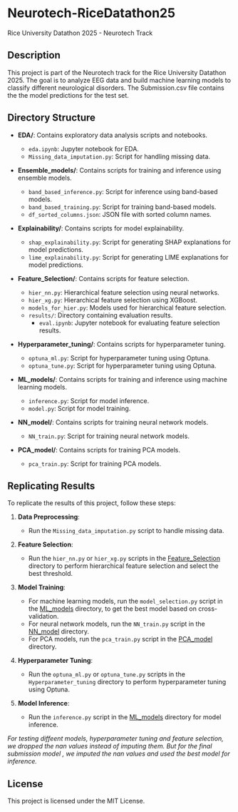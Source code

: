 # Neurotech-RiceDatathon25
Rice University Datathon 2025 - Neurotech Track

## Description

This project is part of the Neurotech track for the Rice University Datathon 2025. The goal is to analyze EEG data and build machine learning models to classify different neurological disorders.
The Submission.csv file contains the the model predictions for the test set.

## Directory Structure

- **EDA/**: Contains exploratory data analysis scripts and notebooks.
  - `eda.ipynb`: Jupyter notebook for EDA.
  - `Missing_data_imputation.py`: Script for handling missing data.

- **Ensemble_models/**: Contains scripts for training and inference using ensemble models.
  - `band_based_inference.py`: Script for inference using band-based models.
  - `band_based_training.py`: Script for training band-based models.
  - `df_sorted_columns.json`: JSON file with sorted column names.

- **Explainability/**: Contains scripts for model explainability.
  - `shap_explainability.py`: Script for generating SHAP explanations for model predictions.
  - `lime_explainability.py`: Script for generating LIME explanations for model predictions.

- **Feature_Selection/**: Contains scripts for feature selection.
  - `hier_nn.py`: Hierarchical feature selection using neural networks.
  - `hier_xg.py`: Hierarchical feature selection using XGBoost.
  - `models_for_hier.py`: Models used for hierarchical feature selection.
  - `results/`: Directory containing evaluation results.
    - `eval.ipynb`: Jupyter notebook for evaluating feature selection results.

- **Hyperparameter_tuning/**: Contains scripts for hyperparameter tuning.
  - `optuna_ml.py`: Script for hyperparameter tuning using Optuna.
  - `optuna_tune.py`: Script for hyperparameter tuning using Optuna.

- **ML_models/**: Contains scripts for training and inference using machine learning models.
  - `inference.py`: Script for model inference.
  - `model.py`: Script for model training.

- **NN_model/**: Contains scripts for training neural network models.
  - `NN_train.py`: Script for training neural network models.

- **PCA_model/**: Contains scripts for training PCA models.
  - `pca_train.py`: Script for training PCA models.

## Replicating Results

To replicate the results of this project, follow these steps:

1. **Data Preprocessing**:
    - Run the `Missing_data_imputation.py` script to handle missing data.

2. **Feature Selection**:
    - Run the `hier_nn.py` or `hier_xg.py` scripts in the [Feature_Selection](Feature_Selection) directory to perform hierarchical feature selection and select the best threshold.

3. **Model Training**:
    - For machine learning models, run the `model_selection.py` script in the [ML_models](ML_models) directory, to get the best model based on cross-validation.
    - For neural network models, run the `NN_train.py` script in the [NN_model](NN_model) directory.
    - For PCA models, run the `pca_train.py` script in the [PCA_model](PCA_model) directory.

4. **Hyperparameter Tuning**:
    - Run the `optuna_ml.py` or `optuna_tune.py` scripts in the `Hyperparameter_tuning` directory to perform hyperparameter tuning using Optuna.

5. **Model Inference**:
    - Run the `inference.py` script in the [ML_models](ML_models) directory for model inference.

*For testing diffeent models, hyperparameter tuning and feature selection, we dropped the nan values instead of imputing them. But for the final submission model , we imputed the nan values and used the best model for inference.*

## License

This project is licensed under the MIT License.
